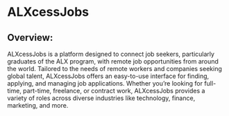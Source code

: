 # ALXcessJobs 
## Overview:

ALXcessJobs is a platform designed to connect job seekers, particularly graduates of the ALX program, with remote job opportunities from around the world. Tailored to the needs of remote workers and companies seeking global talent, ALXcessJobs offers an easy-to-use interface for finding, applying, and managing job applications. Whether you’re looking for full-time, part-time, freelance, or contract work, ALXcessJobs provides a variety of roles across diverse industries like technology, finance, marketing, and more.
